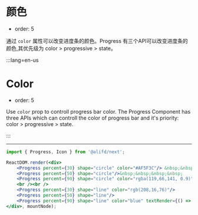 # 颜色

- order: 5

通过 `color` 属性可以改变进度条的颜色。Progress 有三个API可以改变进度条的颜色,其优先级为 color > progressive >  state。

:::lang=en-us
# Color

- order: 5

Use `color` prop to controll progress bar color. The Progress Component has three APIs which can controll the color of progress bar and it's priority: color > progressive >  state.

:::

---

````jsx
import { Progress, Icon } from '@alifd/next';

ReactDOM.render(<div>
    <Progress percent={30} shape="circle" color="#AF5F3C"/> &nbsp;&nbsp;&nbsp;&nbsp;
    <Progress percent={50} shape="circle"/>&nbsp;&nbsp;&nbsp;&nbsp;
    <Progress percent={90} shape="circle" color="rgba(119,66,141, 0.9)" textRender={() => <Icon type="select" size="xl" />} />
    <br /><br />
    <Progress percent={30} shape="line" color="rgb(208,16,76)"/>
    <Progress percent={50} shape="line"/>
    <Progress percent={90} shape="line" color="blue" textRender={() => <Icon type="select" size="medium" />} />
</div>, mountNode);
````
